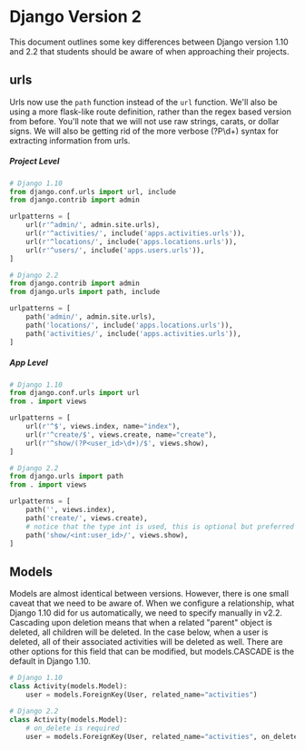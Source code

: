 # Django Version 2
This document outlines some key differences between Django version 1.10 and 2.2 that students should be aware of when approaching their projects.

## urls
Urls now use the `path` function instead of the `url` function. We'll also be using a more flask-like route definition, rather than the regex based version from before. You'll note that we will not use raw strings, carats, or dollar signs. We will also be getting rid of the more verbose (?P<id>\d+) syntax for extracting information from urls.

##### Project Level
```python
# Django 1.10
from django.conf.urls import url, include
from django.contrib import admin

urlpatterns = [
    url(r'^admin/', admin.site.urls),
    url(r'^activities/', include('apps.activities.urls')),
    url(r'^locations/', include('apps.locations.urls')),
    url(r'^users/', include('apps.users.urls')),
]
```
```python
# Django 2.2
from django.contrib import admin
from django.urls import path, include

urlpatterns = [
    path('admin/', admin.site.urls),
    path('locations/', include('apps.locations.urls')),
    path('activities/', include('apps.activities.urls')),
]
```
##### App Level
```python
# Django 1.10
from django.conf.urls import url
from . import views

urlpatterns = [
    url(r'^$', views.index, name="index"),
    url(r'^create/$', views.create, name="create"),
    url(r'^show/(?P<user_id>\d+)/$', views.show),
]
```
```python
# Django 2.2
from django.urls import path
from . import views

urlpatterns = [
    path('', views.index),
    path('create/', views.create),
    # notice that the type int is used, this is optional but preferred
    path('show/<int:user_id>/', views.show),
]
```

## Models
Models are almost identical between versions. However, there is one small caveat that we need to be aware of. When we configure a relationship, what Django 1.10 did for us automatically, we need to specify manually in v2.2. Cascading upon deletion means that when a related "parent" object is deleted, all children will be deleted. In the case below, when a user is deleted, all of their associated activities will be deleted as well. There are other options for this field that can be modified, but models.CASCADE is the default in Django 1.10.
```python
# Django 1.10
class Activity(models.Model):
    user = models.ForeignKey(User, related_name="activities")
```
```python
# Django 2.2
class Activity(models.Model):
    # on_delete is required
    user = models.ForeignKey(User, related_name="activities", on_delete=models.CASCADE)
```